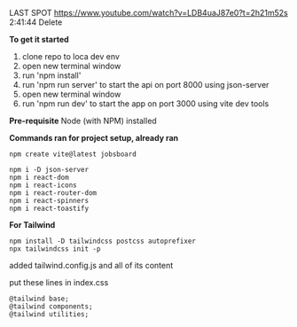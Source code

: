 LAST SPOT
https://www.youtube.com/watch?v=LDB4uaJ87e0?t=2h21m52s
2:41:44  Delete

**To get it started**
1. clone repo to loca dev env
1. open new terminal window
1. run 'npm install'
1. run 'npm run server' to start the api on port 8000 using json-server
1. open new terminal window
1. run 'npm run dev' to start the app on port 3000 using vite dev tools

**Pre-requisite**
Node (with NPM) installed

**Commands ran for project setup, already ran**

    npm create vite@latest jobsboard

    npm i -D json-server
    npm i react-dom
    npm i react-icons
    npm i react-router-dom
    npm i react-spinners
    npm i react-toastify

**For Tailwind**

    npm install -D tailwindcss postcss autoprefixer
    npx tailwindcss init -p

added tailwind.config.js and all of its content

put these lines in index.css

    @tailwind base;
    @tailwind components;
    @tailwind utilities;
